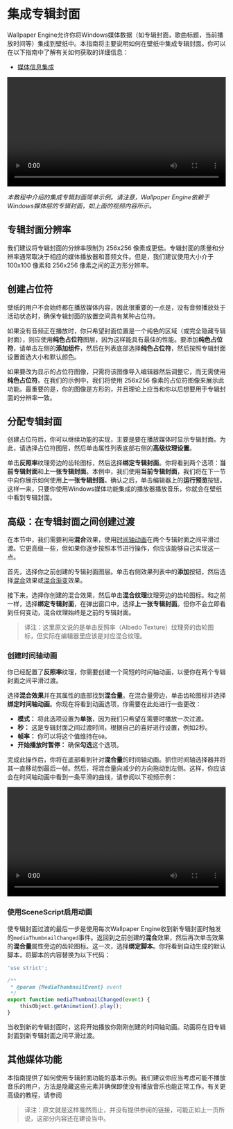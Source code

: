 # 集成专辑封面

Wallpaper Engine允许你将Windows媒体数据（如专辑封面，歌曲标题，当前播放时间等）集成到壁纸中。本指南将主要说明如何在壁纸中集成专辑封面。你可以在以下指南中了解有关如何获取的详细信息：

* [媒体信息集成](/wallpaper-engine-docs/scene/audiovisualizer/mediainformation)

<video width="100%" controls autoplay loop>
  <source :src="$withBase('/videos/album_simple_showcase.mp4')" type="video/mp4">
  Your browser does not support the video tag.
</video>

*本教程中介绍的集成专辑封面简单示例。请注意，Wallpaper Engine依赖于Windows媒体层的专辑封面，如上面的视频内容所示。*

## 专辑封面分辨率

我们建议将专辑封面的分辨率限制为 256x256 像素或更低。专辑封面的质量和分辨率通常取决于相应的媒体播放器和音频文件。但是，我们建议使用大小介于 100x100 像素和 256x256 像素之间的正方形分辨率。

## 创建占位符

壁纸的用户不会始终都在播放媒体内容，因此很重要的一点是，没有音频播放处于活动状态时，确保专辑封面的放置空间具有某种占位符。

如果没有音频正在播放时，你只希望封面位置是一个纯色的区域（或完全隐藏专辑封面），则应使用**纯色占位符**图层，因为这样能具有最佳的性能。要添加**纯色占位符**，请单击左侧的**添加组件**，然后在列表底部选择**纯色占位符**，然后按照专辑封面设置首选大小和默认颜色。

如果要改为显示的占位符图像，只需将该图像导入编辑器然后调整它，而无需使用**纯色占位符**。在我们的示例中，我们将使用 256x256 像素的占位符图像来展示此功能。最重要的是，你的图像是方形的，并且理论上应当和你以后想要用于专辑封面的分辨率一致。

## 分配专辑封面

创建占位符后，你可以继续功能的实现，主要是要在播放媒体时显示专辑封面。为此，请选择占位符图层，然后单击属性列表底部右侧的**高级纹理设置**。

单击**反照率**纹理旁边的齿轮图标，然后选择**绑定专辑封面**。你将看到两个选项：**当前专辑封面**和**上一张专辑封面**。本例中，我们使用**当前专辑封面**，我们将在下一节中向你展示如何使用**上一张专辑封面**。确认之后，单击编辑器上的**运行预览**按钮。这样一来，只要你使用Windows媒体功能集成的播放器播放音乐，你就会在壁纸中看到专辑封面。

## 高级：在专辑封面之间创建过渡

在本节中，我们需要利用**混合**效果，使用[时间轴动画]((/wallpaper-engine-docs/scene/timeline/introduction))在两个专辑封面之间平滑过渡。它更高级一些，但如果你逐步按照本节进行操作，你应该能够自己实现这一点。

首先，选择你之前创建的专辑封面图层。单击右侧效果列表中的**添加**按钮，然后选择[混合](/wallpaper-engine-docs/scene/effects/effect/blend)效果或[混合渐变](/wallpaper-engine-docs/scene/effects/effect/blendgradient)效果。

接下来，选择你创建的混合效果，然后单击**混合纹理**纹理旁边的齿轮图标。和之前一样，选择**绑定专辑封面**，在弹出窗口中，选择**上一张专辑封面**。但你不会立即看到任何变动，混合纹理始终是之前的专辑封面。

> 译注：这里原文说的是单击反照率（Albedo Texture）纹理旁的齿轮图标，但实际在编辑器里应该是对应混合纹理。

### 创建时间轴动画

你已经配置了**反照率**纹理，你需要创建一个简短的时间轴动画，以便你在两个专辑封面之间平滑过渡。

选择**混合效果**并在其属性的底部找到**混合量**。在混合量旁边，单击齿轮图标并选择**绑定时间轴动画**。你现在将看到动画选项，你需要在此处进行一些更改：

* **模式：** 将此选项设置为**单张**，因为我们只希望在需要时播放一次过渡。
* **秒：** 这是专辑封面之间过渡时间，根据自己的喜好进行设置，例如2秒。
* **帧率：** 你可以将这个值维持在`60`。
* **开始播放时暂停：** 确保**勾选**这个选项。

完成此操作后，你将在底部看到针对**混合量**的时间轴动画。抓住时间轴选择器并将其一直移动到最后一帧。然后，将混合量向减少的方向拖动到左侧。这样，你应该会在时间轴动画中看到一条平滑的曲线，请参阅以下视频示例：

<video width="100%" controls>
  <source :src="$withBase('/videos/album_blend.mp4')" type="video/mp4">
  Your browser does not support the video tag.
</video>

### 使用SceneScript启用动画

使专辑封面过渡的最后一步是使用每次Wallpaper Engine收到新专辑封面时触发的`mediaThumbnailChanged`事件。返回到之前创建的**混合**效果，然后再次单击效果的**混合量**属性旁边的齿轮图标。这一次，选择**绑定脚本**。你将看到自动生成的默认脚本，将脚本的内容替换为以下代码：

```js
'use strict';

/**
 * @param {MediaThumbnailEvent} event
 */
export function mediaThumbnailChanged(event) {
	thisObject.getAnimation().play();
}
```

当收到新的专辑封面时，这将开始播放你刚刚创建的时间轴动画。动画将在旧专辑封面到新专辑封面之间平滑过渡。

## 其他媒体功能

本指南提供了如何使用专辑封面功能的基本示例。我们建议你应当考虑可能不播放音乐的用户，方法是隐藏这些元素并确保即使没有播放音乐也能正常工作。有关更高级的教程，请参阅

> 译注：原文就是这样戛然而止，并没有提供参阅的链接，可能正如上一页所说，这部分内容还在建设当中。
